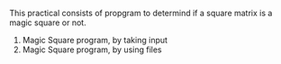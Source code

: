 This practical consists of propgram to determind if a square matrix is a magic square or not.
1. Magic Square program, by taking input
2. Magic Square program, by using files
